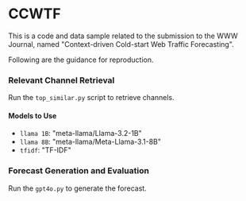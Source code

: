 # CCWTF
This is a code and data sample related to the submission to the WWW Journal, named "Context-driven Cold-start Web Traffic Forecasting".

Following are the guidance for reproduction.

### Relevant Channel Retrieval
Run the `top_similar.py` script to retrieve channels. 

#### Models to Use
- `llama 1B`: "meta-llama/Llama-3.2-1B"
- `llama 8B`: "meta-llama/Meta-Llama-3.1-8B"
- `tfidf`: "TF-IDF"  
 
### Forecast Generation and Evaluation
Run the `gpt4o.py` to generate the forecast. 

